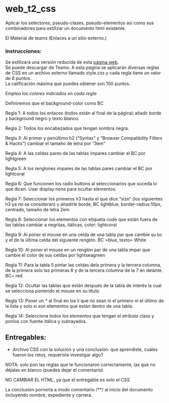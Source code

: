 # web_t2_css

Aplicar los selectores, pseudo-clases, pseudo-elementos así como sus combinadores para estilizar un documento html existente.

El Material de teams (Enlaces a un sitio externo.)

### Instrucciones:
Se estilizará una versión reducida de esta [página web](http://www.dhs.state.il.us/accessibility/references/css-quick-reference.html).  
Se puede descargar de Teams. A esta página se aplicarán diversas reglas de CSS en un archivo externo llamado style.css y cada regla tiene un valor de 8 puntos.  
La calificación máxima que puedes obtener son 100 puntos.

*Emplea los colores indicados en cada regla*

Definiremos que el background-color como BC

Regla 1: A todos los enlaces (todos están al final de la página) añadir borde y background negro y texto blanco.

Regla 2:  Todos los encabezados que tengan sombra negra.   

Regla 3:  Al primer y penúltimo h2 (“Syntax”  y  “Browser Compatibility Filters & Hacks”)  cambiar el tamaño de letra por “3em”

Regla 4:  A las celdas pares de las tablas impares cambiar el BC por lightgreen

Regla 5:  A los renglones impares de las tablas pares cambiar el BC por lightcoral

Regla 6:  Que funcionen los radio buttons al seleccionarlos que suceda lo que dicen.  Usar display:none para ocultar elementos.

Regla 7:  Seleccionar los primeros h3  hasta  el que dice “size”  (los siguientes h3 ya no se consideran) y añadirle borde, BC lightblue, border-radius:10px,  centrado,  tamaño de letra 2em

Regla 8: Seleccionar los elementos con etiqueta code que están fuera de las tablas cambiar a negritas, itálicas, color: lightcoral

Regla 9: Al poner el mouse en una celda de una tabla par que cambie su bc y el de la última celda del siguiente renglón.  BC =blue, texto= White

Regla 10: Al poner el mouse en un renglón par de una tabla impar que cambie el color de sus celdas por lightseagreen

Regla 11: Para la tabla 5 pintar las celdas dela primera y la tercera columna, de la primera solo las primeras 6 y de la tercera columna de la 7 en delante.  BC= red

Regla 12: Ocultar las tablas que están después de la tabla de interés la cual se selecciona poniendo el mouse en su título.

Regla 13: Poner un * al final en los li que no sean ni el primero ni el último de la lista y solo si son elementos que están dentro de una tabla.

Regla 14:  Selecciona todos los elementos que tengan el atributo class  y ponlos con fuente itálica y subrayados.

 

## Entregables:
* Archivo CSS con la solución y una conclusión: que aprendiste, cuáles fueron los retos,  requeriste investigar algo?

NOTA: solo pon las reglas que te funcionaron correctamente, las que no déjalas en blanco (puedes dejar el comentario).

NO CAMBIAR EL HTML, ya que el entregable es solo el CSS

La conclusión pornerla a modo comentario /**/ al inicio del documento incluyendo nombre, expediente y carrera.
